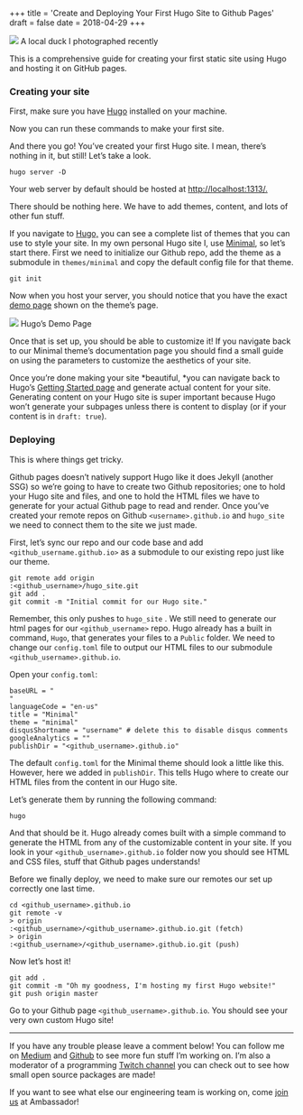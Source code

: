 +++
title =  'Create and Deploying Your First Hugo Site to Github Pages'
draft = false
date =  2018-04-29
+++

<!--more-->

![](https://cdn-images-1.medium.com/max/2400/1*BDKgDXTBKX3z7x6ij5Z7xQ.jpeg)
<span class="figcaption_hack">A local duck I photographed recently</span>

This is a comprehensive guide for creating your first static site using Hugo and
hosting it on GitHub pages.

### **Creating your site**

First, make sure you have [Hugo](https://gohugo.io/getting-started/installing/)
installed on your machine.

Now you can run these commands to make your first site.


And there you go! You’ve created your first Hugo site. I mean, there’s nothing
in it, but still! Let’s take a look.

    hugo server -D

Your web server by default should be hosted at
[http://localhost:1313/.](http://localhost:1313/)

There should be nothing here. We have to add themes, content, and lots of other
fun stuff.

If you navigate to [Hugo,](https://themes.gohugo.io/) you can see a complete
list of themes that you can use to style your site. In my own personal Hugo site
I, use [Minimal](https://themes.gohugo.io/minimal/), so let’s start there. First
we need to initialize our Github repo, add the theme as a submodule in
`themes/minimal` and copy the default config file for that theme.

    git init

Now when you host your server, you should notice that you have the exact [demo
page](https://themes.gohugo.io/theme/minimal/) shown on the theme’s page.

![](https://cdn-images-1.medium.com/max/1600/1*fsJe92qbKtKv_BmrjvV_8Q.png)
<span class="figcaption_hack">Hugo’s Demo Page</span>

Once that is set up, you should be able to customize it! If you navigate back to
our Minimal theme’s documentation page you should find a small guide on using
the parameters to customize the aesthetics of your site.

Once you’re done making your site *beautiful, *you can navigate back to Hugo’s
[Getting Started page](https://gohugo.io/getting-started/quick-start/) and
generate actual content for your site. Generating content on your Hugo site is
super important because Hugo won’t generate your subpages unless there is
content to display (or if your content is in `draft: true`).

### **Deploying**

This is where things get tricky.

Github pages doesn’t natively support Hugo like it does Jekyll (another SSG) so
we’re going to have to create two Github repositories; one to hold your Hugo
site and files, and one to hold the HTML files we have to generate for your
actual Github page to read and render. Once you’ve created your remote repos on
Github `<username>.github.io` and `hugo_site` we need to connect them to the
site we just made.

First, let’s sync our repo and our code base and add
`<github_username.github.io>` as a submodule to our existing repo just like our
theme.

    git remote add origin
    :<github_username>/hugo_site.git
    git add .
    git commit -m "Initial commit for our Hugo site."

Remember, this only pushes to `hugo_site` . We still need to generate our html
pages for our `<github_username>` repo. Hugo already has a built in command,
`Hugo`, that generates your files to a `Public` folder. We need to change our
`config.toml` file to output our HTML files to our submodule
`<github_username>.github.io`.

Open your `config.toml`:

    baseURL = "
    "
    languageCode = "en-us"
    title = "Minimal"
    theme = "minimal"
    disqusShortname = "username" # delete this to disable disqus comments
    googleAnalytics = ""
    publishDir = "<github_username>.github.io"

The default `config.toml` for the Minimal theme should look a little like this.
However, here we added in `publishDir`. This tells Hugo where to create our HTML
files from the content in our Hugo site.

Let’s generate them by running the following command:

    hugo

And that should be it. Hugo already comes built with a simple command to
generate the HTML from any of the customizable content in your site. If you look
in your `<github_username>.github.io` folder now you should see HTML and CSS
files, stuff that Github pages understands!

Before we finally deploy, we need to make sure our remotes our set up correctly
one last time.

    cd <github_username>.github.io
    git remote -v
    > origin
    :<github_username>/<github_username>.github.io.git (fetch)
    > origin
    :<github_username>/<github_username>.github.io.git (push)

Now let’s host it!

    git add .
    git commit -m "Oh my goodness, I'm hosting my first Hugo website!"
    git push origin master

Go to your Github page `<github_username>.github.io`. You should see your very
own custom Hugo site!

*****

If you have any trouble please leave a comment below! You can follow me on
[Medium](https://medium.com/@ivymarkwell) and
[Github](https://github.com/ivymarkwell) to see more fun stuff I’m working on.
I’m also a moderator of a programming [Twitch
channel](https://www.twitch.tv/floatingdev) you can check out to see how small
open source packages are made!

If you want to see what else our engineering team is working on, come [join
us](https://www.getambassador.com/culture-outcare?ref=careers) at Ambassador!
